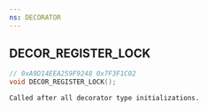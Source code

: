 ```yaml
---
ns: DECORATOR
---
```

## DECOR_REGISTER_LOCK

```c
// 0xA9D14EEA259F9248 0x7F3F1C02
void DECOR_REGISTER_LOCK();
```

```
Called after all decorator type initializations.  
```


